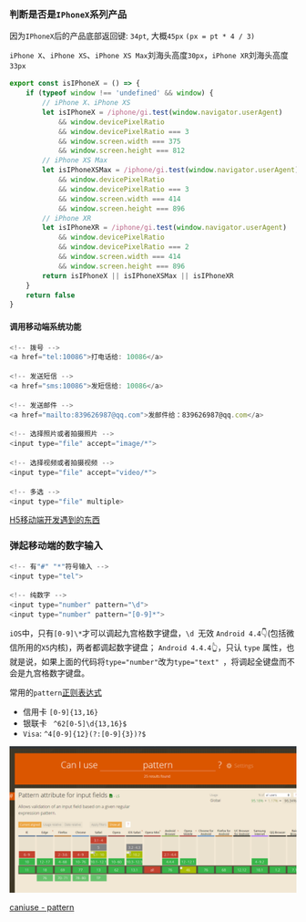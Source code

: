 ### 判断是否是`IPhoneX`系列产品

因为`IPhoneX`后的产品底部返回键: `34pt`, 大概`45px` `(px = pt * 4 / 3)`

`iPhone X`、`iPhone XS`、`iPhone XS Max`刘海头高度`30px`，`iPhone XR`刘海头高度`33px`

```javascript
export const isIPhoneX = () => {
    if (typeof window !== 'undefined' && window) {
        // iPhone X、iPhone XS
        let isIPhoneX = /iphone/gi.test(window.navigator.userAgent)
            && window.devicePixelRatio
            && window.devicePixelRatio === 3
            && window.screen.width === 375
            && window.screen.height === 812
        // iPhone XS Max
        let isIPhoneXSMax = /iphone/gi.test(window.navigator.userAgent)
            && window.devicePixelRatio
            && window.devicePixelRatio === 3
            && window.screen.width === 414
            && window.screen.height === 896
        // iPhone XR
        let isIPhoneXR = /iphone/gi.test(window.navigator.userAgent)
            && window.devicePixelRatio
            && window.devicePixelRatio === 2
            && window.screen.width === 414
            && window.screen.height === 896
        return isIPhoneX || isIPhoneXSMax || isIPhoneXR
    }
    return false
}

```

#### 调用移动端系统功能

```javascript
<!-- 拨号 -->
<a href="tel:10086">打电话给: 10086</a>

<!-- 发送短信 -->
<a href="sms:10086">发短信给: 10086</a>

<!-- 发送邮件 -->
<a href="mailto:839626987@qq.com">发邮件给：839626987@qq.com</a>

<!-- 选择照片或者拍摄照片 -->
<input type="file" accept="image/*">

<!-- 选择视频或者拍摄视频 -->
<input type="file" accept="video/*">

<!-- 多选 -->
<input type="file" multiple>
```

[H5移动端开发遇到的东西](https://juejin.im/post/5d6e1899e51d453b1e478b29)

### 弹起移动端的数字输入

```javascript
<!-- 有"#" "*"符号输入 -->
<input type="tel">

<!-- 纯数字 -->
<input type="number" pattern="\d"> 
<input type="number" pattern="[0-9]*">  
```

`iOS`中，只有`[0-9]\*`才可以调起九宫格数字键盘，`\d `无效
`Android 4.4`👇(包括微信所用的`X5`内核)，两者都调起数字键盘；
`Android 4.4.4`👆，只认 `type` 属性，也就是说，如果上面的代码将` type="number" `改为`type="text" `，将调起全键盘而不会是九宫格数字键盘。

常用的`pattern`[正则表达式](./javascript/regular-expression/common-reg-exps.md)

- 信用卡  `[0-9]{13,16}`
- 银联卡 ` ^62[0-5]\d{13,16}$`
- `Visa`: `^4[0-9]{12}(?:[0-9]{3})?$`

![caniuse-pattern](./images/caniuse-pattern.png)

[caniuse - pattern](https://caniuse.com/#search=pattern)

